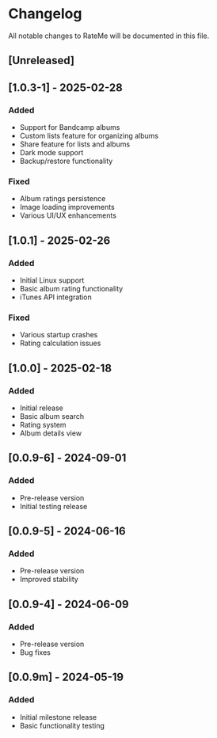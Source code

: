# Changelog
All notable changes to RateMe will be documented in this file.

## [Unreleased]

## [1.0.3-1] - 2025-02-28
### Added
- Support for Bandcamp albums
- Custom lists feature for organizing albums
- Share feature for lists and albums
- Dark mode support
- Backup/restore functionality

### Fixed
- Album ratings persistence
- Image loading improvements
- Various UI/UX enhancements

## [1.0.1] - 2025-02-26
### Added
- Initial Linux support
- Basic album rating functionality
- iTunes API integration

### Fixed
- Various startup crashes
- Rating calculation issues

## [1.0.0] - 2025-02-18
### Added
- Initial release
- Basic album search
- Rating system
- Album details view

## [0.0.9-6] - 2024-09-01
### Added
- Pre-release version
- Initial testing release

## [0.0.9-5] - 2024-06-16
### Added
- Pre-release version
- Improved stability

## [0.0.9-4] - 2024-06-09
### Added
- Pre-release version
- Bug fixes

## [0.0.9m] - 2024-05-19
### Added
- Initial milestone release
- Basic functionality testing
